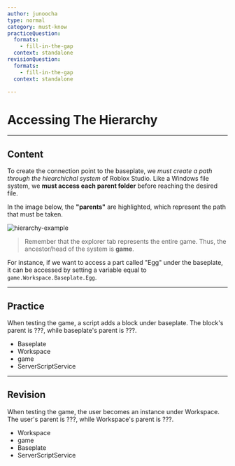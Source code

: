 ```yaml
---
author: junoocha
type: normal
category: must-know
practiceQuestion:
  formats:
    - fill-in-the-gap
  context: standalone
revisionQuestion:
  formats:
    - fill-in-the-gap
  context: standalone

---
```


# Accessing The Hierarchy
---

## Content

To create the connection point to the baseplate, we *must create a path through the hiearchichal system* of Roblox Studio. Like a Windows file system, we **must access each parent folder** before reaching the desired file. 

In the image below, the **"parents"** are highlighted, which represent the path that must be taken.

![hierarchy-example](https://img.enkipro.com/dd2dad3eab1a4a9b0c55fb24cd067533.png)

> Remember that the explorer tab represents the entire game. Thus, the ancestor/head of the system is **game**.

For instance, if we want to access a part called "Egg" under the baseplate, it can be accessed by setting a variable equal to `game.Workspace.Baseplate.Egg`.

---

## Practice
When testing the game, a script adds a block under baseplate. The block's parent is ???, while baseplate's parent is ???.

- Baseplate
- Workspace
- game
- ServerScriptService

---

## Revision

When testing the game, the user becomes an instance under Workspace. The user's parent is ???, while Workspace's parent is ???.

- Workspace
- game
- Baseplate
- ServerScriptService